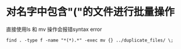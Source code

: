 # 对名字中包含"("的文件进行批量操作

直接使用ls 和 mv 操作会报错syntax error  
```
find . -type f -name "*(*).*" -exec mv {} ../duplicate_files/ \;
```
